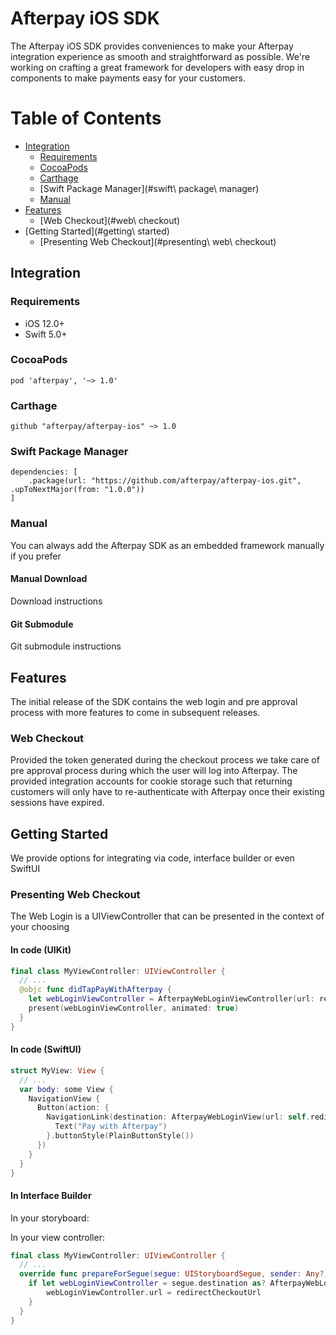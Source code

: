 # Afterpay iOS SDK
The Afterpay iOS SDK provides conveniences to make your Afterpay integration experience as smooth and straightforward as possible. We're working on crafting a great framework for developers with easy drop in components to make payments easy for your customers.

# Table of Contents

* [Integration](#integration)
  * [Requirements](#requirements)
  * [CocoaPods](#cocoapods)
  * [Carthage](#carthage)
  * [Swift Package Manager](#swift\ package\ manager)
  * [Manual](#manual)
* [Features](#features)
  * [Web Checkout](#web\ checkout)
* [Getting Started](#getting\ started)
  * [Presenting Web Checkout](#presenting\ web\ checkout)

## Integration

### Requirements
- iOS 12.0+
- Swift 5.0+

### CocoaPods

```
pod 'afterpay', '~> 1.0'
```

### Carthage

```
github "afterpay/afterpay-ios" ~> 1.0
```

### Swift Package Manager

```
dependencies: [
    .package(url: "https://github.com/afterpay/afterpay-ios.git", .upToNextMajor(from: "1.0.0"))
]
```

### Manual
You can always add the Afterpay SDK as an embedded framework manually if you prefer

#### Manual Download
Download instructions

#### Git Submodule
Git submodule instructions

## Features
The initial release of the SDK contains the web login and pre approval process with more features to come in subsequent releases.

### Web Checkout
Provided the token generated during the checkout process we take care of pre approval process during which the user will log into Afterpay. The provided integration accounts for cookie storage such that returning customers will only have to re-authenticate with Afterpay once their existing sessions have expired.

## Getting Started
We provide options for integrating via code, interface builder or even SwiftUI

### Presenting Web Checkout
The Web Login is a UIViewController that can be presented in the context of your choosing

#### In code (UIKit)
```swift
final class MyViewController: UIViewController {
  // ...
  @objc func didTapPayWithAfterpay {
    let webLoginViewController = AfterpayWebLoginViewController(url: redirectCheckoutUrl)
    present(webLoginViewController, animated: true)
  }
}
```

#### In code (SwiftUI)
```swift
struct MyView: View {
  // ...
  var body: some View {
    NavigationView {
      Button(action: {
        NavigationLink(destination: AfterpayWebLoginView(url: self.redirectCheckoutUrl)) {
          Text("Pay with Afterpay")
        }.buttonStyle(PlainButtonStyle())
      })
    }
  }
}
```

#### In Interface Builder

In your storyboard:

In your view controller:
```swift
final class MyViewController: UIViewController {
  // ...
  override func prepareForSegue(segue: UIStoryboardSegue, sender: Any?) {
    if let webLoginViewController = segue.destination as? AfterpayWebLoginViewController {
        webLoginViewController.url = redirectCheckoutUrl
    }
  }
}
```